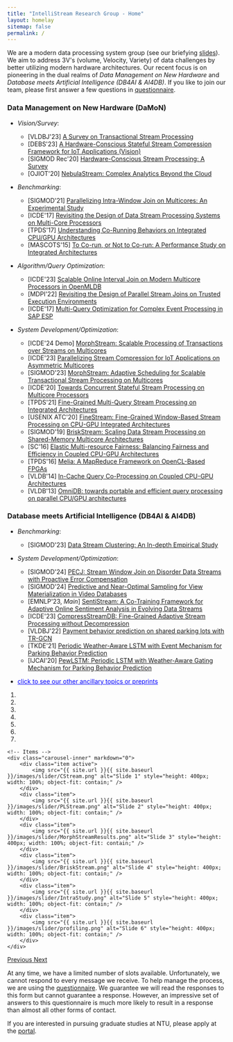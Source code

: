 ```yaml
---
title: "IntelliStream Research Group - Home"
layout: homelay
sitemap: false
permalink: /
---
```


<!--<img src="{{ site.url }}{{ site.baseurl }}/images/teampic/team.jpg" width="50%" style="float: center" />-->

<script>
  function toggleVisibility(id) {
    var x = document.getElementById(id);
    if (x.style.display === "none") {
      x.style.display = "block";
    } else {
      x.style.display = "none";
    }
  }
</script>

We are a modern data processing system group (see our briefying [slides](https://intellistream.github.io/downloads/talks/ResearchRoadmap.pdf)). We aim to address 3V's (volume, Velocity, Variety) of data challenges by better utilizing modern hardware architectures. Our recent focus is on pioneering in the dual realms of _Data Management on New Hardware_ and _Database meets Artificial Intelligence (DB4AI & AI4DB)_. If you like to join our team, please first answer a few questions in <a href='https://forms.office.com/r/NrLZxYjrhg'>questionnaire</a>.

### Data Management on New Hardware (DaMoN)

- _Vision/Survey_:  
  - [VLDBJ'23] [A Survey on Transactional Stream Processing](https://rdcu.be/dncBQ)
  - [DEBS'23] [A Hardware-Conscious Stateful Stream Compression Framework for IoT Applications (Vision)](https://dl.acm.org/doi/abs/10.1145/3583678.3596885) 
  - [SIGMOD Rec'20] [Hardware-Conscious Stream Processing: A Survey](https://dl.acm.org/doi/10.1145/3385658.3385662)
  - [OJIOT'20] [NebulaStream: Complex Analytics Beyond the Cloud](https://intellistream.github.io/downloads/papers/OJIOT_2020v6i1n07_Zeuch.pdf)

- _Benchmarking_:
  - [SIGMOD'21] [Parallelizing Intra-Window Join on Multicores: An Experimental Study](https://dl.acm.org/doi/10.1145/3448016.3452793)
  - [ICDE'17] [Revisiting the Design of Data Stream Processing Systems on Multi-Core Processors](https://www.comp.nus.edu.sg/~hebs/pub/shuhaoICDE17a.pdf)
  - [TPDS'17] [Understanding Co-Running Behaviors on Integrated CPU/GPU Architectures](https://doi.org/10.1109/TPDS.2016.2586074)
  - [MASCOTS'15] [To Co-run, or Not to Co-run: A Performance Study on Integrated Architectures](https://doi.org/10.1109/MASCOTS.2015.27) 

- _Algorithm/Query Optimization_: 
  - [ICDE'23] [Scalable Online Interval Join on Modern Multicore Processors in OpenMLDB](https://intellistream.github.io/downloads/papers/Zhang-2023-OIJ-OpenMLDB_CR.pdf) 
  - [MDPI'22] [Revisiting the Design of Parallel Stream Joins on Trusted Execution Environments](https://www.mdpi.com/1999-4893/15/6/183)
  - [ICDE'17] [Multi-Query Optimization for Complex Event Processing in SAP ESP](https://www.comp.nus.edu.sg/~hebs/pub/shuhaoICDE17b.pdf)

- _System Development/Optimization_:
  - [ICDE'24 Demo] [MorphStream: Scalable Processing of Transactions over Streams on Multicores](https://intellistream.github.io/downloads/papers/MorphStream_CR.pdf)
  - [ICDE'23] [Parallelizing Stream Compression for IoT Applications on Asymmetric Multicores](https://intellistream.github.io/downloads/papers/CStream_CR.pdf)
  - [SIGMOD'23] [MorphStream: Adaptive Scheduling for Scalable Transactional Stream Processing on Multicores](https://intellistream.github.io/downloads/papers/MorphStream_CR.pdf)
  - [ICDE'20] [Towards Concurrent Stateful Stream Processing on Multicore Processors](https://doi.org/10.1109/ICDE48307.2020.00136)
  - [TPDS'21] [Fine-Grained Multi-Query Stream Processing on Integrated Architectures](https://doi.org/10.1109/TPDS.2021.3066407)
  - [USENIX ATC'20] [FineStream: Fine-Grained Window-Based Stream Processing on CPU-GPU Integrated Architectures](https://www.comp.nus.edu.sg/~hebs/pub/atc20-finestream.pdf)
  - [SIGMOD'19] [BriskStream: Scaling Data Stream Processing on Shared-Memory Multicore Architectures](https://dl.acm.org/doi/10.1145/3299869.3300067)
  - [SC'16] <a href="https://ieeexplore.ieee.org/document/7877153">Elastic Multi-resource Fairness: Balancing Fairness and Efficiency in Coupled CPU-GPU Architectures</a>
  - [TPDS'16] <a href="https://wangzeke.github.io/doc/melia-tpds-16.pdf">Melia: A MapReduce Framework on OpenCL-Based FPGAs</a>
  - [VLDB'14] [In-Cache Query Co-Processing on Coupled CPU-GPU Architectures](https://doi.org/10.14778/2735496.2735497)
  - [VLDB'13] <a href="https://dl.acm.org/doi/10.14778/2536274.2536319">OmniDB: towards portable and efficient query processing on parallel CPU/GPU architectures</a>

### Database meets Artificial Intelligence (DB4AI & AI4DB)

- _Benchmarking_:
  - [SIGMOD'23] [Data Stream Clustering: An In-depth Empirical Study](https://dl.acm.org/doi/abs/10.1145/3589307)
 
- _System Development/Optimization_:
  - [SIGMOD'24] [PECJ: Stream Window Join on Disorder Data Streams with Proactive Error Compensation](https://tonyskyzeng.github.io/downloads/PECJ_TR.pdf)
  - [SIGMOD'24] [Predictive and Near-Optimal Sampling for View Materialization in Video Databases]()
  - [EMNLP'23, _Main_] [SentiStream: A Co-Training Framework for Adaptive Online Sentiment Analysis in Evolving Data Streams](https://intellistream.github.io/downloads/papers/sentistream_EMNLP.pdf)
  - [ICDE'23] [CompressStreamDB: Fine-Grained Adaptive Stream Processing without Decompression](https://ieeexplore.ieee.org/document/10184565/)
  - [VLDBJ'22] [Payment behavior prediction on shared parking lots with TR-GCN](https://doi.org/10.1007/s00778-021-00722-0)
  - [TKDE'21] [Periodic Weather-Aware LSTM with Event Mechanism for Parking Behavior Prediction](https://doi.org/10.1109/TKDE.2021.3070202)
  - [IJCAI'20] [PewLSTM: Periodic LSTM with Weather-Aware Gating Mechanism for Parking Behavior Prediction](https://www.ijcai.org/proceedings/2020/610)

- <span onclick="toggleVisibility('ancillaryTopics')" style="cursor: pointer; color: blue; text-decoration: underline;">click to see our other ancillary topics or preprints</span>
<div id="ancillaryTopics" style="display:none; margin-left: 20px;">
  - [on-going] [Novel Retrival Paradigam/Algorithm for Large Language Models]() 
  - [on-going] Revisit Approximate Nearest​ Neighbour Search under Online Ingestion
  - [on-going] Benchmarking of Approximating Matrix Multiplication on Modern Hardware
  - [arxiv] [Harnessing Scalable Transactional Stream Processing for Managing Large Language Models [Vision]](https://arxiv.org/pdf/2307.08225.pdf)
  - [arxiv] [Online Continual Knowledge Learning for Language Models](https://arxiv.org/abs/2311.09632)
  - [arxiv] [DB4NFV: A Database System for Scaling Stateful Network Service Function Chain with Ease](https://arxiv.org/pdf/2307.10732.pdf)
  - [arxiv] [MorphStream: Scalable Processing of Transactions over Streams on Multicores - Journal Extension](https://arxiv.org/pdf/2307.12749.pdf)
  - [arxiv] [CStream: Parallel Data Stream Compression on Multicore Edge Devices -- Journal Extension](https://arxiv.org/pdf/2306.10228.pdf)
  - [arxiv] [A Framework for Fast Polarity Labelling of Massive Data Streams](https://arxiv.org/abs/2203.12368)
  - [arxiv] [Self-Optimizing Data Stream Clustering Algorithm](https://arxiv.org/abs/2309.04799)
  - [BigMM'19] [TraV: an Interactive Trajectory Exploration System for Massive Data Sets](https://easychair.org/publications/preprint_download/gMCP) 
</div>

<div markdown="0" id="carousel" class="carousel slide" data-ride="carousel" data-interval="3000" data-pause="hover" >
    <!-- Menu -->
    <ol class="carousel-indicators">
		<li data-target="#carousel" data-slide-to="0" class="active"></li>
		<li data-target="#carousel" data-slide-to="1"></li>
		<li data-target="#carousel" data-slide-to="2"></li>
		<li data-target="#carousel" data-slide-to="3"></li>
		<li data-target="#carousel" data-slide-to="4"></li>
		<li data-target="#carousel" data-slide-to="5"></li>
		<li data-target="#carousel" data-slide-to="6"></li>
    </ol>

    <!-- Items -->
    <div class="carousel-inner" markdown="0">
        <div class="item active">
            <img src="{{ site.url }}{{ site.baseurl }}/images/slider/CStream.png" alt="Slide 1" style="height: 400px; width: 100%; object-fit: contain;" />
        </div>
        <div class="item">
            <img src="{{ site.url }}{{ site.baseurl }}/images/slider/PLStream.png" alt="Slide 2" style="height: 400px; width: 100%; object-fit: contain;" />
        </div>
        <div class="item">
            <img src="{{ site.url }}{{ site.baseurl }}/images/slider/MorphStreamResults.png" alt="Slide 3" style="height: 400px; width: 100%; object-fit: contain;" />
        </div>
        <div class="item">
            <img src="{{ site.url }}{{ site.baseurl }}/images/slider/BriskStream.png" alt="Slide 4" style="height: 400px; width: 100%; object-fit: contain;" />
        </div>
        <div class="item">
            <img src="{{ site.url }}{{ site.baseurl }}/images/slider/IntraStudy.png" alt="Slide 5" style="height: 400px; width: 100%; object-fit: contain;" />
        </div>
        <div class="item">
            <img src="{{ site.url }}{{ site.baseurl }}/images/slider/profiling.png" alt="Slide 6" style="height: 400px; width: 100%; object-fit: contain;" />
        </div>
    </div>

  <a class="left carousel-control" href="#carousel" role="button" data-slide="prev">
    <span class="glyphicon glyphicon-chevron-left" aria-hidden="true"></span>
    <span class="sr-only">Previous</span>
  </a>
  <a class="right carousel-control" href="#carousel" role="button" data-slide="next">
    <span class="glyphicon glyphicon-chevron-right" aria-hidden="true"></span>
    <span class="sr-only">Next</span>
  </a>
</div>

At any time, we have a limited number of slots available. Unfortunately, we cannot respond to every message we receive. To help manage the process, we are using the <a href='https://forms.office.com/r/NrLZxYjrhg'>questionnaire</a>. We guarantee we will read the responses to this form but cannot guarantee a response. However, an impressive set of answers to this questionnaire is much more likely to result in a response than almost all other forms of contact.

If you are interested in pursuing graduate studies at NTU, please apply at the <a href='https://venus.wis.ntu.edu.sg/GOAL/OnlineApplicationModule/frmOnlineApplication.ASPX'>portal</a>.
